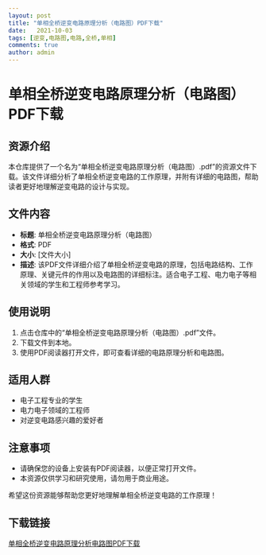 ```yaml
---
layout: post
title: "单相全桥逆变电路原理分析（电路图）PDF下载"
date:   2021-10-03
tags: [逆变,电路图,电路,全桥,单相]
comments: true
author: admin
---
```

# 单相全桥逆变电路原理分析（电路图）PDF下载

## 资源介绍

本仓库提供了一个名为“单相全桥逆变电路原理分析（电路图）.pdf”的资源文件下载。该文件详细分析了单相全桥逆变电路的工作原理，并附有详细的电路图，帮助读者更好地理解逆变电路的设计与实现。

## 文件内容

- **标题**: 单相全桥逆变电路原理分析（电路图）
- **格式**: PDF
- **大小**: [文件大小]
- **描述**: 该PDF文件详细介绍了单相全桥逆变电路的原理，包括电路结构、工作原理、关键元件的作用以及电路图的详细标注。适合电子工程、电力电子等相关领域的学生和工程师参考学习。

## 使用说明

1. 点击仓库中的“单相全桥逆变电路原理分析（电路图）.pdf”文件。
2. 下载文件到本地。
3. 使用PDF阅读器打开文件，即可查看详细的电路原理分析和电路图。

## 适用人群

- 电子工程专业的学生
- 电力电子领域的工程师
- 对逆变电路感兴趣的爱好者

## 注意事项

- 请确保您的设备上安装有PDF阅读器，以便正常打开文件。
- 本资源仅供学习和研究使用，请勿用于商业用途。

希望这份资源能够帮助您更好地理解单相全桥逆变电路的工作原理！

## 下载链接

[单相全桥逆变电路原理分析电路图PDF下载](https://pan.quark.cn/s/3be88c318c14)